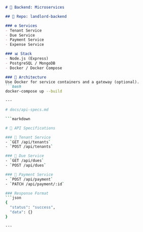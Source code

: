 ```markdown
# 💾 Backend: Microservices

## 🔄 Repo: landlord-backend

### ⚙️ Services
- Tenant Service
- Due Service
- Payment Service
- Expense Service

### 📊 Stack
- Node.js (Express)
- PostgreSQL / MongoDB
- Docker / Docker Compose

### 🎨 Architecture
Use Docker for service containers and a gateway (optional).
```bash
docker-compose up --build

---

# docs/api-specs.md

```markdown

# 🔢 API Specifications

### 🔹 Tenant Service
- `GET /api/tenants`
- `POST /api/tenants`

### 🔹 Due Service
- `GET /api/dues`
- `POST /api/dues`

### 🔹 Payment Service
- `POST /api/payment`
- `PATCH /api/payment/:id`

### Response Format
```json
{
  "status": "success",
  "data": {}
}

---
